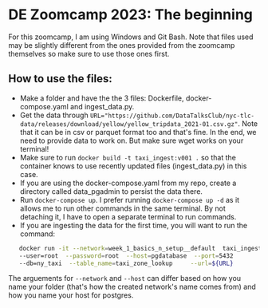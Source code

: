 # DE Zoomcamp 2023: The beginning  

For this zoomcamp, I am using Windows and Git Bash. Note that files used may be slightly different from the ones provided from the zoomcamp themselves so make sure to use those ones first.

## How to use the files:  

 - Make a folder and have the the 3 files: Dockerfile, docker-compose.yaml and ingest_data.py.  
 - Get the data through `URL="https://github.com/DataTalksClub/nyc-tlc-data/releases/download/yellow/yellow_tripdata_2021-01.csv.gz"`. Note that it can be in csv or parquet format too and that's fine. In the end, we need to provide data to work on. But make sure wget works on your terminal!
 - Make sure to run `docker build -t taxi_ingest:v001 .` so that the container knows to use recently updated files (ingest_data.py) in this case.  
 - If you are using the docker-compose.yaml from my repo, create a directory called data_pgadmin to persist the data there.
 - Run `docker-compose up`. I prefer running `docker-compose up -d` as it allows me to run other commands in the same terminal. By not detaching it, I have to open a separate terminal to run commands.
 - If you are ingesting the data for the first time, you will want to run the command:  
 ```bash
    docker run -it --network=week_1_basics_n_setup__default  taxi_ingest:v001  
    --user=root  --password=root  --host=pgdatabase  --port=5432  
    --db=ny_taxi  --table_name=taxi_zone_lookup     --url=${URL}
 ```
 
   The arguements for `--network` and `--host` can differ based on how you name your folder (that's how the created network's name comes from) and how you name your host for postgres.
